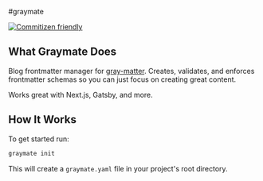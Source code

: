 #graymate

[![Commitizen friendly](https://img.shields.io/badge/commitizen-friendly-brightgreen.svg)](http://commitizen.github.io/cz-cli/)

## What Graymate Does

Blog frontmatter manager for [gray-matter](https://github.com/jonschlinkert/gray-matter). Creates, validates, and enforces frontmatter schemas so you can just focus on creating great content.

Works great with Next.js, Gatsby, and more.

## How It Works

To get started run:

```bash
graymate init
```

This will create a `graymate.yaml` file in your project's root directory.
